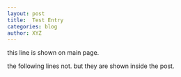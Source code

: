 ```yaml
---
layout: post
title:  Test Entry
categories: blog
author: XYZ
---
```

this line is shown on main page.

the following lines not. but they are shown inside the post.
